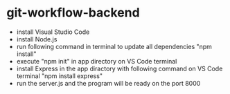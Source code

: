# git-workflow-backend

-   install Visual Studio Code
-   install Node.js
-   run following command in terminal to update all dependencies "npm install"
-   execute "npm init" in app directory on VS Code terminal
-   install Express in the app diractory with following command on VS Code terminal "npm install express"
-   run the server.js and the program will be ready on the port 8000
